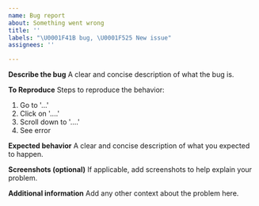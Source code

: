 ```yaml
---
name: Bug report
about: Something went wrong
title: ''
labels: "\U0001F41B bug, \U0001F525 New issue"
assignees: ''

---
```


**Describe the bug**
A clear and concise description of what the bug is.

**To Reproduce**
Steps to reproduce the behavior:
1. Go to '...'
2. Click on '....'
3. Scroll down to '....'
4. See error

**Expected behavior**
A clear and concise description of what you expected to happen.

**Screenshots (optional)**
If applicable, add screenshots to help explain your problem.

**Additional information**
Add any other context about the problem here.
